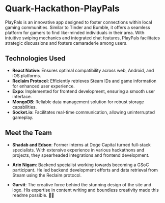 # Quark-Hackathon-PlayPals

PlayPals is an innovative app designed to foster connections within local gaming communities. Similar to Tinder and Bumble, it offers a seamless platform for gamers to find like-minded individuals in their area. With intuitive swiping mechanics and integrated chat features, PlayPals facilitates strategic discussions and fosters camaraderie among users.

## Technologies Used

- **React Native**: Ensures optimal compatibility across web, Android, and iOS platforms.
- **Reclaim Protocol**: Efficiently retrieves Steam IDs and game information for enhanced user experience.
- **Expo**: Implemented for frontend development, ensuring a smooth user interface.
- **MongoDB**: Reliable data management solution for robust storage capabilities.
- **Socket.io**: Facilitates real-time communication, allowing uninterrupted gameplay.

## Meet the Team

- **Shadab and Edson**: Former interns at Doge Capital turned full-stack specialists. With extensive experience in various hackathons and projects, they spearheaded integrations and frontend development.

- **Arin Nigam**: Backend specialist working towards becoming a GSoC participant. He led backend development efforts and data retrieval from Steam using the Reclaim protocol.

- **Garvit**: The creative force behind the stunning design of the site and logo. His expertise in content writing and boundless creativity made this readme possible. 🎨✨
